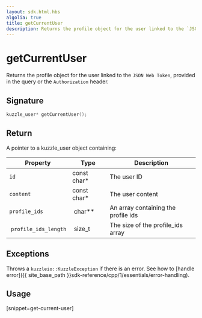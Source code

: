 ```yaml
---
layout: sdk.html.hbs
algolia: true
title: getCurrentUser
description: Returns the profile object for the user linked to the `JSON Web Token`
---
```


# getCurrentUser

Returns the profile object for the user linked to the `JSON Web Token`, provided in the query or the `Authorization` header.

## Signature

```cpp
kuzzle_user* getCurrentUser();
```

## Return

A pointer to a kuzzle_user object containing:

| Property     | Type    | Description                       |
| ---------- | ------- | --------------------------------- |
| `id` | const char* | The user ID |
| `content` | const char* | The user content |
| `profile_ids` | char** | An array containing the profile ids |
| `profile_ids_length` | size_t | The size of the profile_ids array |

## Exceptions

Throws a `kuzzleio::KuzzleException` if there is an error. See how to [handle error]({{ site_base_path }}sdk-reference/cpp/1/essentials/error-handling).

## Usage

[snippet=get-current-user]
